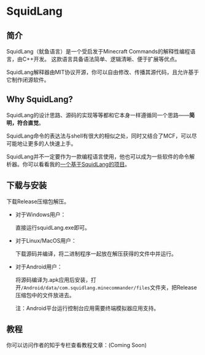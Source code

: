 # SquidLang
## 简介
SquidLang（鱿鱼语言）是一个受启发于Minecraft Commands的解释性编程语言，由C++开发。
这款语言具备语法简单、逻辑清晰、便于扩展等优点。

SquidLang解释器由MIT协议开源，你可以自由修改、传播其源代码，且允许基于它制作闭源软件。

## Why SquidLang?
SquidLang的设计思路、源码的实现等等都和它本身一样遵循同一个思路——**简明，符合直觉**。

SquidLang命令的表达法与shell有很大的相似之处，同时又结合了MCF，可以尽可能地让更多的人快速上手。

SquidLang并不一定要作为一款编程语言使用，他也可以成为一些软件的命令解析器。你可以看看我的[一个基于SquidLang的项目](https://github.com/MineCommander/to-do-commander)。

## 下载与安装
下载Release压缩包解压。
- 对于Windows用户：

  直接运行squidLang.exe即可。

- 对于Linux/MacOS用户：

  下载源码并编译，将二进制程序一起放在解压获得的文件中并运行。

- 对于Android用户：

  将源码编译为.apk应用后安装，打开`/Android/data/com.squidlang.minecommander/files`文件夹，把Release压缩包中的文件放进去。
  
  注：Android平台运行控制台应用需要终端模拟器应用支持。

## 教程
你可以访问作者的知乎专栏查看教程文章：(Coming Soon)
